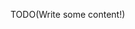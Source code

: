 <!--Title:Bootstrapping FubuMVC Applications-->
<!--Url:bootstrapping-->

TODO(Write some content!)
